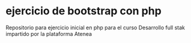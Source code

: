 # ejercicio de bootstrap con php
Repositorio para ejercicio inicial en php para el curso Desarrollo full stak impartido por la plataforma Atenea
